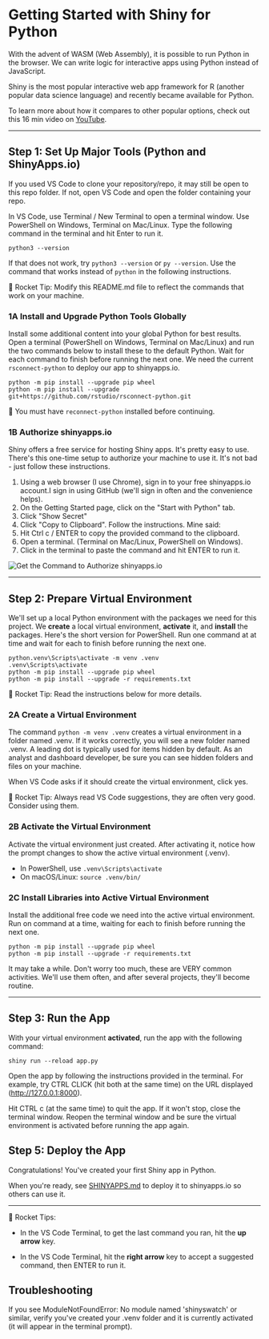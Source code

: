 # Getting Started with Shiny for Python

With the advent of WASM (Web Assembly), it is possible to run Python in the browser.
We can write logic for interactive apps using Python instead of JavaScript.

Shiny is the most popular interactive web app framework for R (another popular data science language) and recently became available for Python. 

To learn more about how it compares to other popular options, check out this 16 min video on [YouTube](https://www.youtube.com/watch?v=LDd2ao5KjKM).

-----

## Step 1: Set Up Major Tools (Python and ShinyApps.io)

If you used VS Code to clone your repository/repo, it may still be open to this repo folder.
If not, open VS Code and open the folder containing your repo.

In VS Code, use Terminal / New Terminal to open a terminal window.
Use PowerShell on Windows, Terminal on Mac/Linux.
Type the following command in the terminal and hit Enter to run it. 

```shell
python3 --version
```

If that does not work, try `python3 --version` or `py --version`. 
Use the command that works instead of `python` in the following instructions. 

🚀 Rocket Tip: Modify this README.md file to reflect the commands that work on your machine. 

### 1A Install and Upgrade Python Tools Globally

Install some additional content into your global Python for best results. 
Open a terminal (PowerShell on Windows, Terminal on Mac/Linux) and run the two commands below to install these to the default Python.
Wait for each command to finish before running the next one.
We need the current `rsconnect-python` to deploy our app to shinyapps.io.

```shell
python -m pip install --upgrade pip wheel
python -m pip install --upgrade git+https://github.com/rstudio/rsconnect-python.git
```

🚩 You must have `reconnect-python` installed before continuing.

### 1B Authorize shinyapps.io

Shiny offers a free service for hosting Shiny apps. 
It's pretty easy to use. There's this one-time setup to authorize your machine to use it. It's not bad - just follow these instructions.

1. Using a web browser (I use Chrome), sign in to your free shinyapps.io account.I sign in using GitHub (we'll sign in often and the convenience helps).
1. On the Getting Started page, click on the "Start with Python" tab. 
1. Click "Show Secret"
1. Click "Copy to Clipboard". Follow the instructions. Mine said:
1. Hit Ctrl c / ENTER to copy the provided command to the clipboard. 
1. Open a terminal. (Terminal on Mac/Linux, PowerShell on Windows).
1. Click in the terminal to paste the command and hit ENTER to run it.

![Get the Command to Authorize shinyapps.io](images/GetCommandToAuthorizeShinyAppsdotIO.PNG)

-----

## Step 2: Prepare Virtual Environment

We'll set up a local Python environment with the packages we need for this project. 
We **create** a local virtual environment, **activate** it, and **install** the packages.
Here's the short version for PowerShell. Run one command at at time and wait for each to finish before running the next one.

```shell
python.venv\Scripts\activate -m venv .venv
.venv\Scripts\activate
python -m pip install --upgrade pip wheel
python -m pip install --upgrade -r requirements.txt
```
 
🚀 Rocket Tip: Read the instructions below for more details.

### 2A Create a Virtual Environment

The command `python -m venv .venv` creates a virtual environment in a folder named .venv.
If it works correctly, you will see a new folder named .venv.
A leading dot is typically used for items hidden by default.
As an analyst and dashboard developer, be sure you can see hidden folders and files on your machine. 

When VS Code asks if it should create the virtual environment, click yes.

🚀 Rocket Tip: Always read VS Code suggestions, they are often very good. Consider using them. 

### 2B Activate the Virtual Environment

Activate the virtual environment just created. 
After activating it, notice how the prompt changes to show the active virtual environment (.venv). 

- In PowerShell, use `.venv\Scripts\activate`
- On macOS/Linux: `source .venv/bin/`

### 2C Install Libraries into Active Virtual Environment

Install the additional free code we need into the active virtual environment. Run on command at a time, waiting for each to finish before running the next one.

```shell
python -m pip install --upgrade pip wheel 
python -m pip install --upgrade -r requirements.txt
```

It may take a while. Don't worry too much, these are VERY common activities. We'll use them often, and after several projects, they'll become routine.  

-----

## Step 3: Run the App

With your virtual environment **activated**, 
run the app with the following command:

```shell
shiny run --reload app.py
```

Open the app by following the instructions provided in the terminal. 
For example, try CTRL CLICK (hit both at the same time) on the URL displayed (http://127.0.0.1:8000).

Hit CTRL c (at the same time) to quit the app. 
If it won't stop, close the terminal window.
Reopen the terminal window and be sure the virtual environment is activated
before running the app again.

## Step 5: Deploy the App

Congratulations! You've created your first Shiny app in Python.

When you're ready, see [SHINYAPPS.md](SHINYAPPS.md) to deploy it to shinyapps.io so others can use it.

-----

🚀 Rocket Tips: 

- In the VS Code Terminal, to get the last command you ran, hit the **up arrow** key.

- In the VS Code Terminal, hit the **right arrow** key to accept a suggested command, then ENTER to run it.

## Troubleshooting

If you see ModuleNotFoundError: No module named 'shinyswatch' or similar, verify you've created your .venv folder and it is currently activated (it will appear in the terminal prompt).
